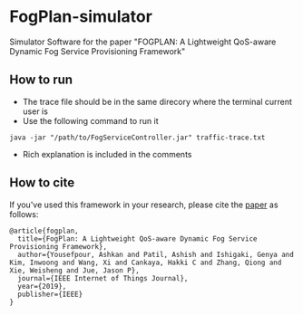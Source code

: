 # FogPlan-simulator
Simulator Software for the paper "FOGPLAN: A Lightweight QoS-aware Dynamic Fog
Service Provisioning Framework"

## How to run
- The trace file should be in the same direcory where the terminal current user is
- Use the following command to run it

`
java -jar "/path/to/FogServiceController.jar" traffic-trace.txt
`
- Rich explanation is included in the comments

## How to cite
If you've used this framework in your research, please cite the [paper](https://arxiv.org/abs/1802.00800) as follows:

````
@article{fogplan,
  title={FogPlan: A Lightweight QoS-aware Dynamic Fog Service Provisioning Framework},
  author={Yousefpour, Ashkan and Patil, Ashish and Ishigaki, Genya and Kim, Inwoong and Wang, Xi and Cankaya, Hakki C and Zhang, Qiong and Xie, Weisheng and Jue, Jason P},
  journal={IEEE Internet of Things Journal},
  year={2019},
  publisher={IEEE}
}
````
